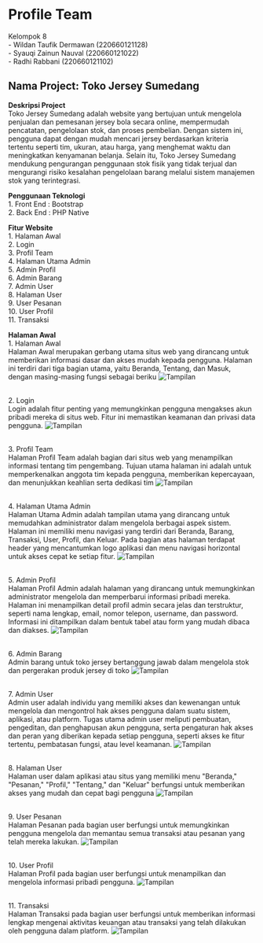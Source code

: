 <h1>Profile Team</h1>
Kelompok 8
<br>- Wildan Taufik Dermawan (220660121128)
<br>- Syauqi Zainun Nauval (220660121022)
<br>- Radhi Rabbani (220660121102)

<h2>Nama Project: Toko Jersey Sumedang</h2>

**Deskripsi Project**
<br>Toko Jersey Sumedang adalah website yang bertujuan untuk mengelola penjualan dan pemesanan jersey bola secara online, mempermudah pencatatan, pengelolaan stok, dan proses pembelian. Dengan sistem ini, pengguna dapat dengan mudah mencari jersey berdasarkan kriteria tertentu seperti tim, ukuran, atau harga, yang menghemat waktu dan meningkatkan kenyamanan belanja. Selain itu, Toko Jersey Sumedang mendukung pengurangan penggunaan stok fisik yang tidak terjual dan mengurangi risiko kesalahan pengelolaan barang melalui sistem manajemen stok yang terintegrasi. 

**Penggunaan Teknologi**
<br>1. Front End : Bootstrap
<br>2. Back End : PHP Native

**Fitur Website**
<br>1. Halaman Awal
<br>2. Login
<br>3. Profil Team
<br>4. Halaman Utama Admin
<br>5. Admin Profil
<br>6. Admin Barang
<br>7. Admin User
<br>8. Halaman User
<br>9. User Pesanan
<br>10. User Profil
<br>11. Transaksi



**Halaman Awal**
<br>1. Halaman Awal</br>
Halaman Awal merupakan gerbang utama situs web yang dirancang untuk memberikan informasi dasar dan akses mudah kepada pengguna. Halaman ini terdiri dari tiga bagian utama, yaitu Beranda, Tentang, dan Masuk, dengan masing-masing fungsi sebagai beriku
![Tampilan](</Toko Jersey/img/ss/Halaman awal .png>)

<br>2. Login </br>
Login adalah fitur penting yang memungkinkan pengguna mengakses akun pribadi mereka di situs web. Fitur ini memastikan keamanan dan privasi data pengguna.
![Tampilan](</Toko Jersey/img/ss/login.png>)

<br>3. Profil Team</br>
Halaman Profil Team adalah bagian dari situs web yang menampilkan informasi tentang tim pengembang. Tujuan utama halaman ini adalah untuk memperkenalkan anggota tim kepada pengguna, memberikan kepercayaan, dan menunjukkan keahlian serta dedikasi tim
![Tampilan](</Toko Jersey/img/ss/Profil Team.png>)

<br>4. Halaman Utama Admin </br>
Halaman Utama Admin adalah tampilan utama yang dirancang untuk memudahkan administrator dalam mengelola berbagai aspek sistem. Halaman ini memiliki menu navigasi yang terdiri dari Beranda, Barang, Transaksi, User, Profil, dan Keluar. Pada bagian atas halaman terdapat header yang mencantumkan logo aplikasi dan menu navigasi horizontal untuk akses cepat ke setiap fitur.
![Tampilan](</Toko Jersey/img/ss/halaman utama admin.png>)

<br>5. Admin Profil </br>
Halaman Profil Admin adalah halaman yang dirancang untuk memungkinkan administrator mengelola dan memperbarui informasi pribadi mereka. Halaman ini menampilkan detail profil admin secara jelas dan terstruktur, seperti nama lengkap, email, nomor telepon, username, dan password. Informasi ini ditampilkan dalam bentuk tabel atau form yang mudah dibaca dan diakses.
![Tampilan](</Toko Jersey/img/ss/admin profil.png>)

<br>6. Admin Barang </br>
Admin barang untuk toko jersey bertanggung jawab dalam mengelola stok dan pergerakan produk jersey di toko
![Tampilan](</Toko Jersey/img/ss/admin barang.png>)

<br>7. Admin User </br>
Admin user adalah individu yang memiliki akses dan kewenangan untuk mengelola dan mengontrol hak akses pengguna dalam suatu sistem, aplikasi, atau platform. Tugas utama admin user meliputi pembuatan, pengeditan, dan penghapusan akun pengguna, serta pengaturan hak akses dan peran yang diberikan kepada setiap pengguna, seperti akses ke fitur tertentu, pembatasan fungsi, atau level keamanan.
![Tampilan](</Toko Jersey/img/ss/admin user.png>)

<br>8. Halaman User </br>
Halaman user dalam aplikasi atau situs yang memiliki menu "Beranda," "Pesanan," "Profil," "Tentang," dan "Keluar" berfungsi untuk memberikan akses yang mudah dan cepat bagi pengguna
![Tampilan](</Toko Jersey/img/ss/halaman user.png>)

<br>9. User Pesanan </br>
Halaman Pesanan pada bagian user berfungsi untuk memungkinkan pengguna mengelola dan memantau semua transaksi atau pesanan yang telah mereka lakukan.
![Tampilan](</Toko Jersey/img/ss/user pesanan.png>)

<br>10. User Profil</br>
Halaman Profil pada bagian user berfungsi untuk menampilkan dan mengelola informasi pribadi pengguna.
![Tampilan](</Toko Jersey/img/ss/user profil.png>)

<br>11. Transaksi </br>
Halaman Transaksi pada bagian user berfungsi untuk memberikan informasi lengkap mengenai aktivitas keuangan atau transaksi yang telah dilakukan oleh pengguna dalam platform.
![Tampilan](</Toko Jersey/img/ss/transaksi.png>)